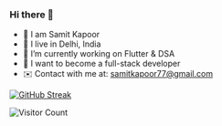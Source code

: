 ### Hi there 👋 

- 📛 I am Samit Kapoor
- 📌 I live in Delhi, India
- 🔭 I’m currently working on Flutter & DSA
- 🔮 I want to become a full-stack developer
- ✉️ Contact with me at: samitkapoor77@gmail.com

[![GitHub Streak](https://github-readme-streak-stats.herokuapp.com?user=samitkapoor&theme=buefy-dark&hide_border=true&date_format=j%20M%5B%20Y%5D)](https://git.io/streak-stats)

![Visitor Count](https://profile-counter.glitch.me/{samitkapoor}/count.svg)
